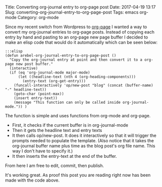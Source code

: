 Title: Converting org-journal entry to org-page post
Date: 2017-04-19 13:17
Slug: converting-org-journal-entry-to-org-page-post
Tags: emacs org-mode
Category: org-mode

Since my recent switch from Wordpress to [org-page](https://github.com/kelvinh/org-page) I wanted a way to convert my org-journal entries to org-page posts. Instead of copying each entry by hand and pasting to an org-page new page buffer I decided to make an elisp code that would do it automatically which can be seen below:

	:::elisp
	(defun arebel-org-journal-entry-to-org-page-post ()
	  "Copy the org-journal entry at point and then convert it to a org-page new post buffer."
	  (interactive)
	  (if (eq 'org-journal-mode major-mode)
		  (let ((headline-text (nth 4 (org-heading-components)))
			(entry-text (org-get-entry)))
		(funcall-interactively 'op/new-post "blog" (concat (buffer-name) "-" headline-text))
		(goto-char (point-max))
		(insert entry-text))
		(message "This function can only be called inside org-journal-mode.")) )

The function is simple and uses functions from org-mode and org-page.

  * First, it checks if the current buffer is in org-journal-mode
  * Then it gets the headline text and entry texts
  * It then calls op/new-post. It does it interactively so that it will trigger the prompts needed to populate the template. (Also notice that it takes the org-journal buffer name plus time as the blog post's org file name. This way I don't have to specify it.)
  * It then inserts the entry-text at the end of the buffer.

From here I am free to edit, commit, then publish.

It's working great. As proof this post you are reading right now has been made with the code above.
